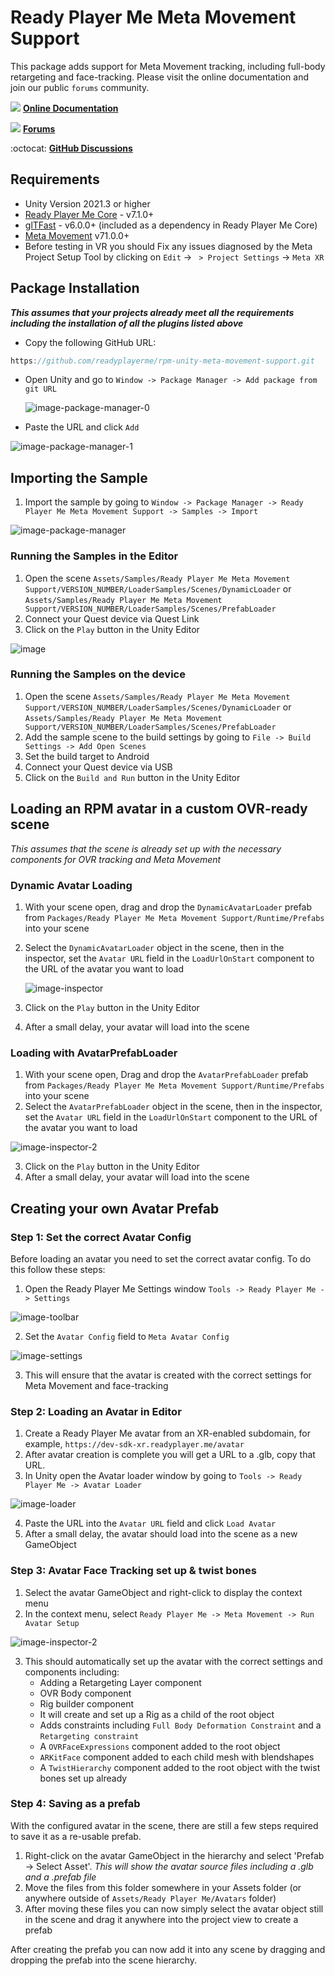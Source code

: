 # Ready Player Me Meta Movement Support

This package adds support for Meta Movement tracking, including full-body retargeting and face-tracking.
Please visit the online documentation and join our public `forums` community.

![](https://i.imgur.com/zGamwPM.png) **[Online Documentation]( https://docs.readyplayer.me/ready-player-me/integration-guides/unity )**

![](https://github.com/readyplayerme/rpm-unity-sdk-webview/assets/25016626/130b50db-d6af-4277-9da3-03172bc085eb) **[Forums](https://forum.readyplayer.me/)**

:octocat: **[GitHub Discussions]( https://github.com/readyplayerme/rpm-unity-sdk-core/discussions )**

## Requirements
- Unity Version 2021.3 or higher
- [Ready Player Me Core](https://github.com/readyplayerme/rpm-unity-sdk-core.git) - v7.1.0+
- [glTFast](https://github.com/atteneder/glTFast.git) - v6.0.0+ (included as a dependency in Ready Player Me Core)
- [Meta Movement](https://github.com/oculus-samples/Unity-Movement.git) v71.0.0+
- Before testing in VR you should Fix any issues diagnosed by the Meta Project Setup Tool by clicking on `Edit` -> ` > Project Settings` -> `Meta XR`

## Package Installation
***This assumes that your projects already meet all the requirements including the installation of all the plugins listed above***
- Copy the following GitHub URL:
  
```cs 
https://github.com/readyplayerme/rpm-unity-meta-movement-support.git
```
- Open Unity and go to `Window -> Package Manager -> Add package from git URL`

  ![image-package-manager-0](https://github.com/user-attachments/assets/46ff8c13-a203-419d-bb7e-55593caeb9d2)

- Paste the URL and click `Add`

![image-package-manager-1](https://github.com/user-attachments/assets/b283657d-99a1-4ce8-b5a5-df35ea0edf9b)


## Importing the Sample
1. Import the sample by going to `Window -> Package Manager -> Ready Player Me Meta Movement Support -> Samples -> Import`

![image-package-manager](https://github.com/user-attachments/assets/6fa27edc-b071-46be-b12c-07f4c4ca86bc)

### Running the Samples in the Editor
1. Open the scene `Assets/Samples/Ready Player Me Meta Movement Support/VERSION_NUMBER/LoaderSamples/Scenes/DynamicLoader` or `Assets/Samples/Ready Player Me Meta Movement Support/VERSION_NUMBER/LoaderSamples/Scenes/PrefabLoader`
2. Connect your Quest device via Quest Link
3. Click on the `Play` button in the Unity Editor

  ![image](https://github.com/user-attachments/assets/47d4d0ba-d8f1-457b-bae3-34b738184f5d)


### Running the Samples on the device
1. Open the scene `Assets/Samples/Ready Player Me Meta Movement Support/VERSION_NUMBER/LoaderSamples/Scenes/DynamicLoader` or `Assets/Samples/Ready Player Me Meta Movement Support/VERSION_NUMBER/LoaderSamples/Scenes/PrefabLoader`
2. Add the sample scene to the build settings by going to `File -> Build Settings -> Add Open Scenes`
3. Set the build target to Android
4. Connect your Quest device via USB
5. Click on the `Build and Run` button in the Unity Editor

## Loading an RPM avatar in a custom OVR-ready scene
_This assumes that the scene is already set up with the necessary components for OVR tracking and Meta Movement_

### Dynamic Avatar Loading
1. With your scene open, drag and drop the `DynamicAvatarLoader` prefab from `Packages/Ready Player Me Meta Movement Support/Runtime/Prefabs` into your scene
3. Select the `DynamicAvatarLoader` object in the scene, then in the inspector, set the `Avatar URL` field in the `LoadUrlOnStart` component to the URL of the avatar you want to load

   ![image-inspector](https://github.com/user-attachments/assets/b81a6dd8-bfd3-41eb-ac5e-afbfe404e361)


5. Click on the `Play` button in the Unity Editor
6. After a small delay, your avatar will load into the scene

### Loading with AvatarPrefabLoader 
1. With your scene open, Drag and drop the `AvatarPrefabLoader` prefab from `Packages/Ready Player Me Meta Movement Support/Runtime/Prefabs` into your scene
2. Select the `AvatarPrefabLoader` object in the scene, then in the inspector, set the `Avatar URL` field in the `LoadUrlOnStart` component to the URL of the avatar you want to load

![image-inspector-2](https://github.com/user-attachments/assets/75402fea-dbcf-42de-afe2-62c35a7dc4fe)

3. Click on the `Play` button in the Unity Editor
4. After a small delay, your avatar will load into the scene

## Creating your own Avatar Prefab
### Step 1: Set the correct Avatar Config
Before loading an avatar you need to set the correct avatar config. 
To do this follow these steps:
1. Open the Ready Player Me Settings window  `Tools -> Ready Player Me -> Settings` 

![image-toolbar](https://github.com/user-attachments/assets/b660a227-6117-4ec7-b268-522ebf2fec0e)

2. Set the `Avatar Config` field to `Meta Avatar Config`

![image-settings](https://github.com/user-attachments/assets/a6696b77-33fd-4c34-857e-e3cd457e56ea)

3. This will ensure that the avatar is created with the correct settings for Meta Movement and face-tracking

### Step 2: Loading an Avatar in Editor
1. Create a Ready Player Me avatar from an XR-enabled subdomain, for example, `https://dev-sdk-xr.readyplayer.me/avatar`
2. After avatar creation is complete you will get a URL to a .glb, copy that URL.
3. In Unity open the Avatar loader window by going to `Tools -> Ready Player Me -> Avatar Loader`

![image-loader](https://github.com/user-attachments/assets/f792901e-0ce3-4722-bbc1-a2d9e1150d16)

4. Paste the URL into the `Avatar URL` field and click `Load Avatar`
5. After a small delay, the avatar should load into the scene as a new GameObject

### Step 3: Avatar Face Tracking set up & twist bones
1. Select the avatar GameObject and right-click to display the context menu
2. In the context menu, select `Ready Player Me -> Meta Movement -> Run Avatar Setup`

![image-inspector-2](https://github.com/user-attachments/assets/c8934d0a-5784-456a-8bb3-e147345bdec7)

3. This should automatically set up the avatar with the correct settings and components including:
   - Adding a Retargeting Layer component
   - OVR Body component
   - Rig builder component
   - It will create and set up a Rig as a child of the root object
   - Adds constraints including `Full Body Deformation Constraint` and a `Retargeting constraint`
   - A `OVRFaceExpressions` component added to the root object
   - `ARKitFace` component added to each child mesh with blendshapes
   - A `TwistHierarchy` component added to the root object with the twist bones set up already

### Step 4: Saving as a prefab
With the configured avatar in the scene, there are still a few steps required to save it as a re-usable prefab.
1. Right-click on the avatar GameObject in the hierarchy and select 'Prefab -> Select Asset'. _This will show the avatar source files including a .glb and a .prefab file_
2. Move the files from this folder somewhere in your Assets folder (or anywhere outside of `Assets/Ready Player Me/Avatars` folder)
3. After moving these files you can now simply select the avatar object still in the scene and drag it anywhere into the project view to create a prefab

After creating the prefab you can now add it into any scene by dragging and dropping the prefab into the scene hierarchy.

